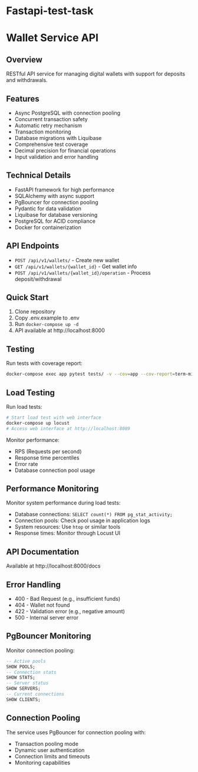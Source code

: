 # Fastapi-test-task

# Wallet Service API

## Overview
RESTful API service for managing digital wallets with support for deposits and withdrawals.

## Features
- Async PostgreSQL with connection pooling
- Concurrent transaction safety
- Automatic retry mechanism
- Transaction monitoring
- Database migrations with Liquibase
- Comprehensive test coverage
- Decimal precision for financial operations
- Input validation and error handling

## Technical Details
- FastAPI framework for high performance
- SQLAlchemy with async support
- PgBouncer for connection pooling
- Pydantic for data validation
- Liquibase for database versioning
- PostgreSQL for ACID compliance
- Docker for containerization

## API Endpoints
- `POST /api/v1/wallets/` - Create new wallet
- `GET /api/v1/wallets/{wallet_id}` - Get wallet info
- `POST /api/v1/wallets/{wallet_id}/operation` - Process deposit/withdrawal

## Quick Start
1. Clone repository
2. Copy .env.example to .env
3. Run `docker-compose up -d`
4. API available at http://localhost:8000

## Testing
Run tests with coverage report:
```bash
docker-compose exec app pytest tests/ -v --cov=app --cov-report=term-missing
```

## Load Testing
Run load tests:
```bash
# Start load test with web interface
docker-compose up locust
# Access web interface at http://localhost:8089
```

Monitor performance:
- RPS (Requests per second)
- Response time percentiles
- Error rate
- Database connection pool usage

## Performance Monitoring
Monitor system performance during load tests:
- Database connections: `SELECT count(*) FROM pg_stat_activity;`
- Connection pools: Check pool usage in application logs
- System resources: Use `htop` or similar tools
- Response times: Monitor through Locust UI

## API Documentation
Available at http://localhost:8000/docs

## Error Handling
- 400 - Bad Request (e.g., insufficient funds)
- 404 - Wallet not found
- 422 - Validation error (e.g., negative amount)
- 500 - Internal server error

## PgBouncer Monitoring
Monitor connection pooling:
```sql
-- Active pools
SHOW POOLS;
-- Connection stats
SHOW STATS;
-- Server status
SHOW SERVERS;
-- Current connections
SHOW CLIENTS;
```

## Connection Pooling
The service uses PgBouncer for connection pooling with:
- Transaction pooling mode
- Dynamic user authentication
- Connection limits and timeouts
- Monitoring capabilities
